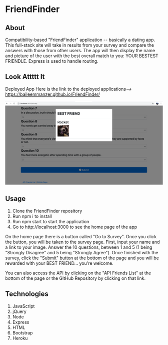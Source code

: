 # FriendFinder

## About 
Compatibility-based "FriendFinder" application -- basically a dating app. This full-stack site will take in results from your survey and compare the answers with those from other users. The app will then display the name and picture of the user with the best overall match to you: YOUR BESTEST FRIENDLE. Express is used to handle routing.

## Look Attttt It
Deployed App
Here is the link to the deployed applications--> https://baileemmanzer.github.io/FriendFinder/


![image](images/FriendFinder.png)

## Usage
1. Clone the FriendFinder repository
2. Run npm i to install 
3. Run npm start to start the application
4. Go to http://localhost:3000 to see the home page of the app

On the home page there is a button called "Go to Survey". Once you click the button, you will be taken to the survey page. First, input your name and a link to your image. Answer the 10 questions, between 1 and 5 (1 being "Strongly Disagree" and 5 being "Strongly Agree"). Once finished with the survey, click the "Submit" button at the bottom of the page and you will be rewarded with your BEST FRIEND... you're welcome. 

You can also access the API by clicking on the "API Friends List" at the bottom of the page or the GitHub Repository by clicking on that link.  

## Technologies
1. JavaScript
2. jQuery
3. Node
4. Express
5. HTML
6. Bootstrap
7. Heroku
